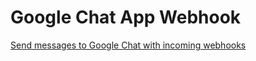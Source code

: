 # Google Chat App Webhook

[Send messages to Google Chat with incoming webhooks](https://developers.google.com/chat/how-tos/webhooks)

